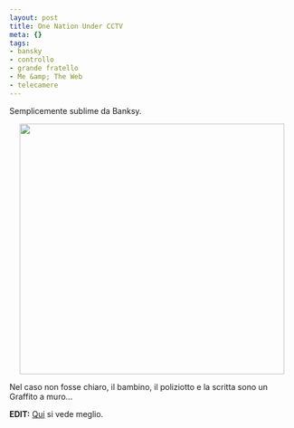 ```yaml
--- 
layout: post
title: One Nation Under CCTV
meta: {}
tags: 
- bansky
- controllo
- grande fratello
- Me &amp; The Web
- telecamere
---
```

Semplicemente sublime da Banksy.  
  
<center>
<img src="http://www.lastknight.com/download//banksy2cctvspl_468x443.jpg" alt="" title="Bansky CCTV" width="468" height="443" class="alignleft size-full wp-image-649" />
</center>  
  
Nel caso non fosse chiaro, il bambino, il poliziotto e la scritta sono un Graffito a muro...  
 
**EDIT:** [Qui](http://www.flickr.com/photos/herschell/2412494935/) si vede meglio.  
  
 
